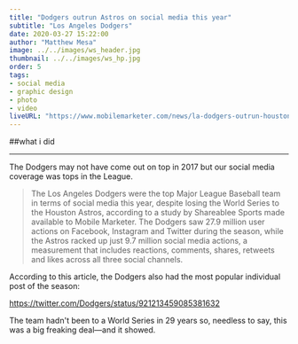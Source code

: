 ```yaml
---
title: "Dodgers outrun Astros on social media this year"
subtitle: "Los Angeles Dodgers"
date: 2020-03-27 15:22:00
author: "Matthew Mesa"
image: ../../images/ws_header.jpg
thumbnail: ../../images/ws_hp.jpg
order: 5
tags:
- social media
- graphic design
- photo
- video
liveURL: "https://www.mobilemarketer.com/news/la-dodgers-outrun-houston-astros-on-social-media-this-year/511729/"
---
```


##what i did

***

The Dodgers may not have come out on top in 2017 but our social media coverage was tops in the League.

> The Los Angeles Dodgers were the top Major League Baseball team in terms of social media this year, despite losing the World Series to the Houston Astros, according to a study by Shareablee Sports made available to Mobile Marketer. The Dodgers saw 27.9 million user actions on Facebook, Instagram and Twitter during the season, while the Astros racked up just 9.7 million social media actions, a measurement that includes reactions, comments, shares, retweets and likes across all three social channels.

According to this article, the Dodgers also had the most popular individual post of the season:

https://twitter.com/Dodgers/status/921213459085381632

The team hadn't been to a World Series in 29 years so, needless to say, this was a big freaking deal—and it showed.